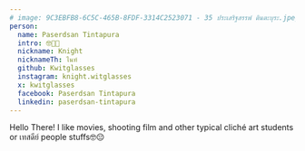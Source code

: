 ```yaml
---
# image: 9C3EBFB8-6C5C-465B-8FDF-3314C2523071 - 35 ประเสริฐสรรพ์ ตินตะบุระ.jpeg
person:
  name: Paserdsan Tintapura
  intro: 🤓🎥📸
  nickname: Knight
  nicknameTh: ไนท์
  github: Kwitglasses
  instagram: knight.witglasses
  x: kwitglasses
  facebook: Paserdsan Tintapura
  linkedin: paserdsan-tintapura
---
```


Hello There! I like movies, shooting film and other typical cliché art students or เทสดีย์ people stuffs🤓😔
